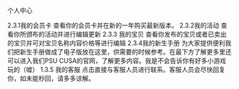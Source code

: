 个人中心

2.3.1我的会员卡
查看你的会员卡并在新的一年购买最新版本。
2.3.2我的活动
查看你所颁布的活动并进行编辑更新
2.3.3 我的宝贝
查看你发布的宝贝或者已卖出的宝贝并可对宝贝名称内容价格等进行编辑
2.3.4我的新生手册
为大家提供便利我们把新生手册做成了电子版放在这里，供需要的时候参考。在最下方了解更多里还可以进入我们PSU CUSA的官网，了解更多内容。我是不会告诉你有好多小游戏玩的（嘘）
1.3.5 我的客服
点击直接与客服人员进行联系。客服人员会尽快回复你，如未能秒回，请多多谅解。


